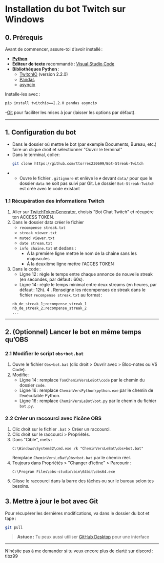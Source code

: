 # Installation du bot Twitch sur Windows

## 0. Prérequis

Avant de commencer, assure-toi d’avoir installé :

- [**Python**](https://www.python.org/downloads/   )
- **Éditeur de texte** recommandé : [Visual Studio Code](https://code.visualstudio.com/)
- **Bibliothèques Python** :
  - [TwitchIO](https://twitchio.dev/en/latest/) (version 2.2.0)
  - [Pandas](https://pandas.pydata.org/)
  - [asyncio](https://docs.python.org/fr/3.13/library/asyncio.html)

Installe-les avec :

```bash
pip install twitchio==2.2.0 pandas asyncio
```

-[Git](https://git-scm.com/downloads/win) pour faciliter les mises à jour (laisser les options par défaut).

---

## 1. Configuration du bot

- Dans le dossier où mettre le bot (par exemple Documents, Bureau, etc.) faire un clique droit et sélectionner "Ouvrir le terminal"
- Dans le terminal, coller: 
   ```bash
   git clone https://github.com/ttorres230699/Bot-Streak-Twitch
   ```
- - Ouvre le fichier `.gitignore` et enlève le `#` devant `data/` pour que le dossier `data` ne soit pas suivi par Git.
Le dossier `Bot-Streak-Twitch` est créé avec le code existant
### 1.1 Récupération des informations Twitch

1. Aller sur [TwitchTokenGenerator](https://twitchtokengenerator.com/), choisis "Bot Chat Twitch" et récupère ton ACCESS TOKEN.
2. Dans le dossier data créer le fichier 
   - `recompense streak.txt`
   - `streak viewer.txt`
   - `muted viewer.txt`
   - `date stream.txt`
   - `info chaine.txt` et dedans :
      - À la première ligne mettre le nom de la chaîne sans les majuscules
      - À la deuxième ligne mettre l'ACCES TOKEN
3. Dans le code :
   - Ligne 12 : règle le temps entre chaque annonce de nouvelle streak (en secondes, par défaut : 60s).
   - Ligne 14 : règle le temps minimal entre deux streams (en heures, par défaut : 12h).
4 . Renseigne les récompenses de streak dans le fichier `recompense streak.txt` au format :
   ```
   nb_de_streak_1;recompense_streak_1
   nb_de_streak_2;recompense_streak_2
   ...
   ```

---

## 2. (Optionnel) Lancer le bot en même temps qu’OBS

### 2.1 Modifier le script `obs+bot.bat`

1. Ouvre le fichier `Obs+bot.bat` (clic droit > Ouvrir avec > Bloc-notes ou VS Code).
2. Modifie :
   - Ligne 14 : remplace `TonCheminVersLeBot\code` par le chemin du dossier `code`.
   - Ligne 16 : remplace `CheminVersPython\python.exe` par le chemin de l’exécutable Python.
   - Ligne 16 : remplace `CheminVersLeBot\bot.py` par le chemin du fichier `bot.py`.

### 2.2 Créer un raccourci avec l’icône OBS

1. Clic droit sur le fichier `.bat` > Créer un raccourci.
2. Clic droit sur le raccourci > Propriétés.
3. Dans "Cible", mets :
   ```
   C:\Windows\System32\cmd.exe /k "CheminVersLeBat\obs+bot.bat"
   ```
   Remplace `CheminVersLeBat\Obs+bot.bat` par le chemin réel.
4. Toujours dans Propriétés > "Changer d’icône" > Parcourir :
   ```
   C:\Program Files\obs-studio\bin\64bit\obs64.exe
   ```
5. Glisse le raccourci dans la barre des tâches ou sur le bureau selon tes besoins.


## 3. Mettre à jour le bot avec Git

Pour récupérer les dernières modifications, va dans le dossier du bot et tape :
   ```bash
   git pull
   ```

> **Astuce :** Tu peux aussi utiliser [GitHub Desktop](https://desktop.github.com/) pour une interface
---

N’hésite pas à me demander si tu veux encore plus de clarté sur discord : tibz99